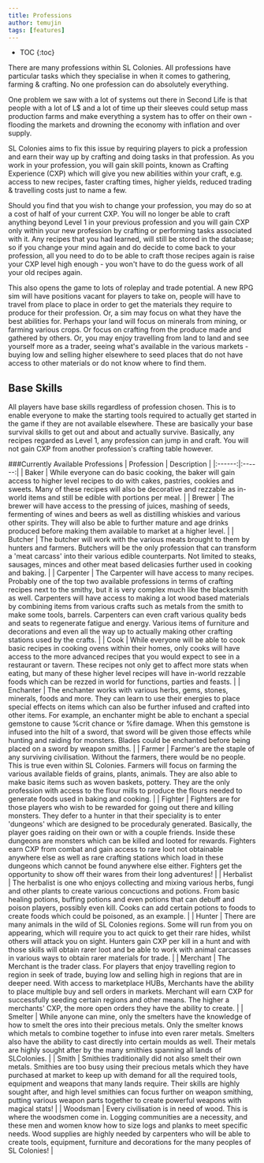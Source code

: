 ```yaml
---
title: Professions
author: temujin
tags: [features]
---
```

* TOC
{:toc}

There are many professions within SL Colonies. All professions have particular tasks which they specialise in when it comes to gathering, farming & crafting. No one profession can do absolutely everything.

One problem we saw with a lot of systems out there in Second Life is that people with a lot of L$ and a lot of time up their sleeves could setup mass production farms and make everything a system has to offer on their own - flooding the markets and drowning the economy with inflation and over supply.

SL Colonies aims to fix this issue by requiring players to pick a profession and earn their way up by crafting and doing tasks in that profession. As you work in your profession, you will gain skill points, known as Crafting Experience (CXP) which will give you new abilities within your craft, e.g. access to new recipes, faster crafting times, higher yields, reduced trading & travelling costs just to name a few. 

Should you find that you wish to change your profession, you may do so at a cost of half of your current CXP. You will no longer be able to craft anything beyond Level 1 in your previous profession and you will gain CXP only within your new profession by crafting or performing tasks associated with it. Any recipes that you had learned, will still be stored in the database; so if you change your mind again and do decide to come back to your profession, all you need to do to be able to craft those recipes again is raise your CXP level high enough - you won't have to do the guess work of all your old recipes again.

This also opens the game to lots of roleplay and trade potential. A new RPG sim will have positions vacant for players to take on, people will have to travel from place to place in order to get the materials they require to produce for their profession. Or, a sim may focus on what they have the best abilities for. Perhaps your land will focus on minerals from mining, or farming various crops. Or focus on crafting from the produce made and gathered by others. Or, you may enjoy travelling from land to land and see yourself more as a trader, seeing what's available in the various markets - buying low and selling higher elsewhere to seed places that do not have access to other materials or do not know where to find them.

## Base Skills
All players have base skills regardless of profession chosen. This is to enable everyone to make the starting tools required to actually get started in the game if they are not available elsewhere. These are basically your base survival skills to get out and about and actually survive. Basically, any recipes regarded as Level 1, any profession can jump in and craft. You will not gain CXP from another profession's crafting table however.


###Currently Available Professions
| Profession | Description |
|:------:|:------:|
| Baker | While everyone can do basic cooking, the baker will gain access to higher level recipes to do with cakes, pastries, cookies and sweets. Many of these recipes will also be decorative and rezzable as in-world items and still be edible with portions per meal. |
| Brewer | The brewer will have access to the pressing of juices, mashing of seeds, fermenting of wines and beers as well as distilling whiskies and various other spirits. They will also be able to further mature and age drinks produced before making them available to market at a higher level. |
| Butcher | The butcher will work with the various meats brought to them by hunters and farmers. Butchers will be the only profession that can transform a 'meat carcass' into their various edible counterparts. Not limited to steaks, sausages, minces and other meat based delicasies further used in cooking and baking. |
| Carpenter | The Carpenter will have access to many recipes. Probably one of the top two available professions in terms of crafting recipes next to the smithy, but it is very complex much like the blacksmith as well. Carpenters will have access to making a lot wood based materials by combining items from various crafts such as metals from the smith to make some tools, barrels. Carpenters can even craft various quality beds and seats to regenerate fatigue and energy. Various items of furniture and decorations and even all the way up to actually making other crafting stations used by the crafts. |
| Cook | While everyone will be able to cook basic recipes in cooking ovens within their homes, only cooks will have access to the more advanced recipes that you would expect to see in a restaurant or tavern. These recipes not only get to affect more stats when eating, but many of these higher level recipes will have in-world rezzable foods which can be rezzed in world for functions, parties and feasts. |
| Enchanter | The enchanter works with various herbs, gems, stones, minerals, foods and more. They can learn to use their energies to place special effects on items which can also be further infused and crafted into other items. For example, an enchanter might be able to enchant a special gemstone to cause %crit chance or %fire damage. When this gemstone is infused into the hilt of a sword, that sword will be given those effects while hunting and raiding for monsters. Blades could be enchanted before being placed on a sword by weapon smiths. |
| Farmer | Farmer's are the staple of any surviving civilisation. Without the farmers, there would be no people. This is true even within SL Colonies. Farmers will focus on farming the various available fields of grains, plants, animals. They are also able to make basic items such as woven baskets, pottery. They are the only profession with access to the flour mills to produce the flours needed to generate foods used in baking and cooking. |
| Fighter | Fighters are for those players who wish to be rewarded for going out there and killing monsters. They defer to a hunter in that their speciality is to enter 'dungeons' which are designed to be proceduraly generated. Basically, the player goes raiding on their own or with a couple friends. Inside these dungeons are monsters which can be killed and looted for rewards. Fighters earn CXP from combat and gain access to rare loot not obtainable anywhere else as well as rare crafting stations which load in these dungeons which cannot be found anywhere else either. Fighters get the opportunity to show off their wares from their long adventures! |
| Herbalist | The herbalist is one who enjoys collecting and mixing various herbs, fungi and other plants to create various concuctions and potions. From basic healing potions, buffing potions and even potions that can debuff and poison players, possibly even kill. Cooks can add certain potions to foods to create foods which could be poisoned, as an example. |
| Hunter | There are many animals in the wild of SL Colonies regions. Some will run from you on appearing, which will require you to act quick to get their rare hides, whilst others will attack you on sight. Hunters gain CXP per kill in a hunt and with those skills will obtain rarer loot and be able to work with animal carcasses in various ways to obtain rarer materials for trade. |
| Merchant | The Merchant is the trader class. For players that enjoy travelling region to region in seek of trade, buying low and selling high in regions that are in deeper need. With access to marketplace HUBs, Merchants have the ability to place multiple buy and sell orders in markets. Merchant will earn CXP for successfully seeding certain regions and other means. The higher a merchants' CXP, the more open orders they have the ability to create. |
| Smelter | While anyone can mine, only the smelters have the knowledge of how to smelt the ores into their precious metals. Only the smelter knows which metals to combine together to infuse into even rarer metals. Smelters also have the ability to cast directly into certain moulds as well. Their metals are highly sought after by the many smithies spanning all lands of SLColonies. |
| Smith | Smithies traditionally did not also smelt their own metals. Smithies are too busy using their precious metals which they have purchased at market to keep up with demand for all the required tools, equipment and weapons that many lands require. Their skills are highly sought after, and high level smithies can focus further on weapon smithing, putting various weapon parts together to create powerful weapons with magical stats! |
| Woodsman | Every civilisation is in need of wood. This is where the woodsmen come in. Logging communities are a necessity, and these men and women know how to size logs and planks to meet specific needs. Wood supplies are highly needed by carpenters who will be able to create tools, equipment, furniture and decorations for the many peoples of SL Colonies! |
